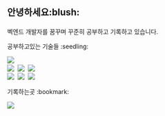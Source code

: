<p style="font-size: 21px;"><b>안녕하세요:blush:</b></p>
<p> 벡엔드 개발자를 꿈꾸며 꾸준히 공부하고 기록하고 있습니다. </p>

<p> 공부하고있는 기술들 :seedling: </p>
<p>
  <img src="https://img.shields.io/badge/Java-ED8B00?style=for-the-badge&logo=openjdk&logoColor=white"/></a>&nbsp
  <br>
  <img src="https://img.shields.io/badge/Spring-6DB33F?style=for-the-badge&logo=Spring&logoColor=white"/></a>&nbsp
  <img src="https://img.shields.io/badge/SpringBoot-6DB33F?style=for-the-badge&logo=SpringBoot&logoColor=white"/></a>&nbsp 
  <img src="https://img.shields.io/badge/SpringSecurity-6DB33F?style=for-the-badge&logo=SpringSecurity&logoColor=white"/></a>&nbsp 
  <br>
  <img src="https://img.shields.io/badge/Mysql-E6B91E?style=for-the-badge&logo=MySql&logoColor=white"/></a>&nbsp 
  <img src="https://img.shields.io/badge/AWS-232F3E?style=for-the-badge&logo=AmazonAWS&logoColor=white"/></a>&nbsp 
  <img src="https://img.shields.io/badge/Docker-2496ED?style=for-the-badge&logo=Docker&logoColor=white"/></a>&nbsp 
</p>

<p> 기록하는곳 :bookmark: </p>
<p>
  <a href="https://be-lee.tistory.com/"><img src="https://img.shields.io/badge/Blog-FF5041?style=for-the-badge&logo=Tistory&logoColor=white&link=https://be-lee.tistory.com/"/></a>&nbsp
</p>
